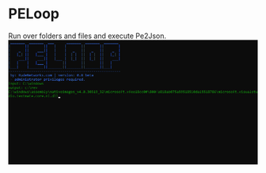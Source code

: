 # PELoop
Run over folders and files and execute Pe2Json.
<br>
![PE2Json](https://raw.githubusercontent.com/proxytype/PELoop/main/peloop1.png)
